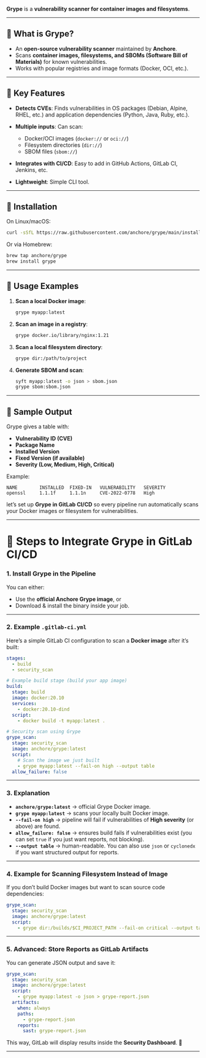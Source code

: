  **Grype** is a **vulnerability scanner for container images and filesystems**.

---

## 🔹 What is Grype?

* An **open-source vulnerability scanner** maintained by **Anchore**.
* Scans **container images, filesystems, and SBOMs (Software Bill of Materials)** for known vulnerabilities.
* Works with popular registries and image formats (Docker, OCI, etc.).

---

## 🔹 Key Features

* **Detects CVEs**: Finds vulnerabilities in OS packages (Debian, Alpine, RHEL, etc.) and application dependencies (Python, Java, Ruby, etc.).
* **Multiple inputs**: Can scan:

  * Docker/OCI images (`docker://` or `oci://`)
  * Filesystem directories (`dir://`)
  * SBOM files (`sbom://`)
* **Integrates with CI/CD**: Easy to add in GitHub Actions, GitLab CI, Jenkins, etc.
* **Lightweight**: Simple CLI tool.

---

## 🔹 Installation

On Linux/macOS:

```bash
curl -sSfL https://raw.githubusercontent.com/anchore/grype/main/install.sh | sh
```

Or via Homebrew:

```bash
brew tap anchore/grype
brew install grype
```

---

## 🔹 Usage Examples

1. **Scan a local Docker image**:

   ```bash
   grype myapp:latest
   ```

2. **Scan an image in a registry**:

   ```bash
   grype docker.io/library/nginx:1.21
   ```

3. **Scan a local filesystem directory**:

   ```bash
   grype dir:/path/to/project
   ```

4. **Generate SBOM and scan**:

   ```bash
   syft myapp:latest -o json > sbom.json
   grype sbom:sbom.json
   ```

---

## 🔹 Sample Output

Grype gives a table with:

* **Vulnerability ID (CVE)**
* **Package Name**
* **Installed Version**
* **Fixed Version (if available)**
* **Severity (Low, Medium, High, Critical)**

Example:

```
NAME        INSTALLED  FIXED-IN   VULNERABILITY   SEVERITY
openssl     1.1.1f     1.1.1n     CVE-2022-0778   High
```

let’s set up **Grype in GitLab CI/CD** so every pipeline run automatically scans your Docker images or filesystem for vulnerabilities.

---

# 🔹 Steps to Integrate Grype in GitLab CI/CD

### 1. Install Grype in the Pipeline

You can either:

* Use the **official Anchore Grype image**, or
* Download & install the binary inside your job.

---

### 2. Example `.gitlab-ci.yml`

Here’s a simple GitLab CI configuration to scan a **Docker image** after it’s built:

```yaml
stages:
  - build
  - security_scan

# Example build stage (build your app image)
build:
  stage: build
  image: docker:20.10
  services:
    - docker:20.10-dind
  script:
    - docker build -t myapp:latest .

# Security scan using Grype
grype_scan:
  stage: security_scan
  image: anchore/grype:latest
  script:
    # Scan the image we just built
    - grype myapp:latest --fail-on high --output table
  allow_failure: false
```

---

### 3. Explanation

* **`anchore/grype:latest`** → official Grype Docker image.
* **`grype myapp:latest`** → scans your locally built Docker image.
* **`--fail-on high`** → pipeline will fail if vulnerabilities of **High severity** (or above) are found.
* **`allow_failure: false`** → ensures build fails if vulnerabilities exist (you can set `true` if you just want reports, not blocking).
* **`--output table`** → human-readable. You can also use `json` or `cyclonedx` if you want structured output for reports.

---

### 4. Example for Scanning Filesystem Instead of Image

If you don’t build Docker images but want to scan source code dependencies:

```yaml
grype_scan:
  stage: security_scan
  image: anchore/grype:latest
  script:
    - grype dir:/builds/$CI_PROJECT_PATH --fail-on critical --output table
```

---

### 5. Advanced: Store Reports as GitLab Artifacts

You can generate JSON output and save it:

```yaml
grype_scan:
  stage: security_scan
  image: anchore/grype:latest
  script:
    - grype myapp:latest -o json > grype-report.json
  artifacts:
    when: always
    paths:
      - grype-report.json
    reports:
      sast: grype-report.json
```

This way, GitLab will display results inside the **Security Dashboard**. 🔐

---

